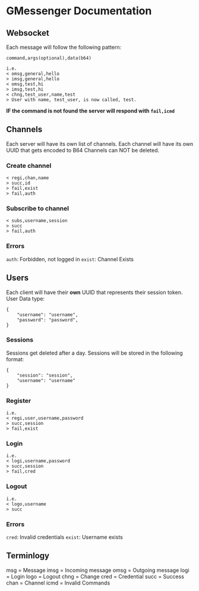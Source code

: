# GMessenger Documentation

## Websocket
Each message will follow the following pattern:
```
command,args(optional),data(b64)

i.e.
< omsg,general,hello
> imsg,general,hello
< omsg,test,hi
> imsg,test,hi
< chng,test_user,name,test
> User with name, test_user, is now called, test.
```

**IF the command is not found the server will respond with `fail,icmd`**

## Channels
Each server will have its own list of channels.
Each channel will have its own UUID that gets encoded to B64
Channels can NOT be deleted.

### Create channel
```
< regi,chan,name
> succ,id
> fail,exist
> fail,auth
```

### Subscribe to channel
```
< subs,username,session
> succ
> fail,auth
```

### Errors
`auth`: Forbidden, not logged in
`exist`: Channel Exists

## Users
Each client will have their **own** UUID that represents their session token.
User Data type:
```
{
    "username": "username",
    "password": "password",
}
```

### Sessions
Sessions get deleted after a day.
Sessions will be stored in the following format:
```
{
    "session": "session",
    "username": "username"
}
```

### Register
```
i.e.
< regi,user,username,password
> succ,session
> fail,exist
```

### Login
```
i.e.
< logi,username,password
> succ,session
> fail,cred
```

### Logout
```
i.e.
< logo,username
> succ
```

### Errors
`cred`: Invalid credentials
`exist`: Username exists

## Terminlogy
msg = Message
imsg = Incoming message
omsg = Outgoing message
logi = Login
logo = Logout
chng = Change
cred = Credential
succ = Success
chan = Channel
icmd = Invalid Commands